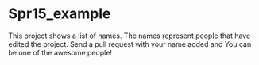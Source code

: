 # Spr15_example

This project shows a list of names.  The names represent people that have edited the project.  Send a pull request with your name added and You can be one of the awesome people!
